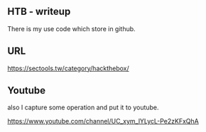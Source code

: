 ## HTB - writeup

There is my use code which store in github.

## URL

https://sectools.tw/category/hackthebox/

## Youtube

also I capture some operation and put it to youtube.

https://www.youtube.com/channel/UC_xym_lYLycL-Pe2zKFxQhA
